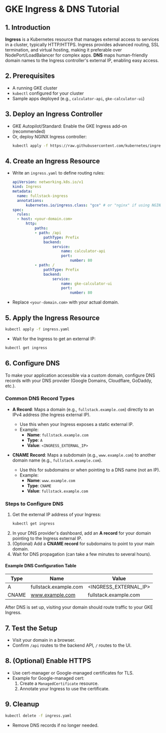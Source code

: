 # GKE Ingress & DNS Tutorial

## 1. Introduction

**Ingress** is a Kubernetes resource that manages external access to services in a cluster, typically HTTP/HTTPS.
Ingress provides advanced routing, SSL termination, and virtual hosting, making it preferable over NodePort/LoadBalancer for complex apps.
**DNS** maps human-friendly domain names to the Ingress controller's external IP, enabling easy access.

## 2. Prerequisites

- A running GKE cluster
- `kubectl` configured for your cluster
- Sample apps deployed (e.g., `calculator-api`, `gke-calculator-ui`)

## 3. Deploy an Ingress Controller

- GKE Autopilot/Standard: Enable the GKE Ingress add-on (recommended)
- Or, deploy NGINX Ingress controller:
  ```sh
  kubectl apply -f https://raw.githubusercontent.com/kubernetes/ingress-nginx/controller-v1.10.1/deploy/static/provider/cloud/deploy.yaml
  ```

## 4. Create an Ingress Resource

- Write an `ingress.yaml` to define routing rules:
  ```yaml
  apiVersion: networking.k8s.io/v1
  kind: Ingress
  metadata:
  	name: fullstack-ingress
  	annotations:
  		kubernetes.io/ingress.class: "gce" # or "nginx" if using NGINX
  spec:
  	rules:
  	- host: <your-domain.com>
  		http:
  			paths:
  			- path: /api
  				pathType: Prefix
  				backend:
  					service:
  						name: calculator-api
  						port:
  							number: 80
  			- path: /
  				pathType: Prefix
  				backend:
  					service:
  						name: gke-calculator-ui
  						port:
  							number: 80
  ```
- Replace `<your-domain.com>` with your actual domain.

## 5. Apply the Ingress Resource

```sh
kubectl apply -f ingress.yaml
```

- Wait for the Ingress to get an external IP:

```sh
kubectl get ingress
```

## 6. Configure DNS

To make your application accessible via a custom domain, configure DNS records with your DNS provider (Google Domains, Cloudflare, GoDaddy, etc.).

### Common DNS Record Types

- **A Record**: Maps a domain (e.g., `fullstack.example.com`) directly to an IPv4 address (the Ingress external IP).

  - Use this when your Ingress exposes a static external IP.
  - Example:
    - **Name**: `fullstack.example.com`
    - **Type**: `A`
    - **Value**: `<INGRESS_EXTERNAL_IP>`

- **CNAME Record**: Maps a subdomain (e.g., `www.example.com`) to another domain name (e.g., `fullstack.example.com`).
  - Use this for subdomains or when pointing to a DNS name (not an IP).
  - Example:
    - **Name**: `www.example.com`
    - **Type**: `CNAME`
    - **Value**: `fullstack.example.com`

### Steps to Configure DNS

1. Get the external IP address of your Ingress:
   ```sh
   kubectl get ingress
   ```
2. In your DNS provider's dashboard, add an **A record** for your domain pointing to the Ingress external IP.
3. (Optional) Add a **CNAME record** for subdomains to point to your main domain.
4. Wait for DNS propagation (can take a few minutes to several hours).

#### Example DNS Configuration Table

| Type  | Name                  | Value                 |
| ----- | --------------------- | --------------------- |
| A     | fullstack.example.com | <INGRESS_EXTERNAL_IP> |
| CNAME | www.example.com       | fullstack.example.com |

After DNS is set up, visiting your domain should route traffic to your GKE Ingress.

## 7. Test the Setup

- Visit your domain in a browser.
- Confirm `/api` routes to the backend API, `/` routes to the UI.

## 8. (Optional) Enable HTTPS

- Use cert-manager or Google-managed certificates for TLS.
- Example for Google-managed cert:
  1.  Create a `ManagedCertificate` resource.
  2.  Annotate your Ingress to use the certificate.

## 9. Cleanup

```sh
kubectl delete -f ingress.yaml
```

- Remove DNS records if no longer needed.
